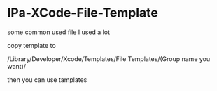 IPa-XCode-File-Template
=======================

some common used file I used a lot


copy template to 

/Library/Developer/Xcode/Templates/File Templates/(Group name you want)/

then you can use tamplates
